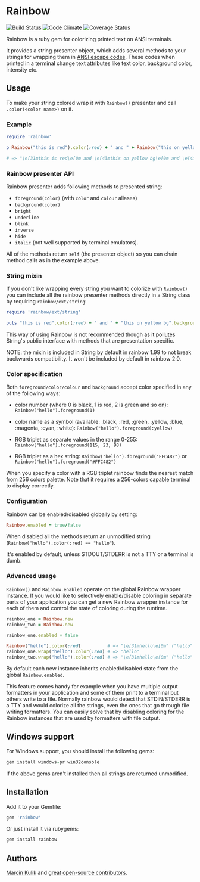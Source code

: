 # Rainbow

[![Build Status](https://travis-ci.org/sickill/rainbow.png?branch=master)](https://travis-ci.org/sickill/rainbow)
[![Code Climate](https://codeclimate.com/github/sickill/rainbow.png)](https://codeclimate.com/github/sickill/rainbow)
[![Coverage Status](https://coveralls.io/repos/sickill/rainbow/badge.png)](https://coveralls.io/r/sickill/rainbow)

Rainbow is a ruby gem for colorizing printed text on ANSI terminals.

It provides a string presenter object, which adds several methods to your
strings for wrapping them in [ANSI escape
codes](http://en.wikipedia.org/wiki/ANSI_escape_code). These codes when printed
in a terminal change text attributes like text color, background color,
intensity etc.

## Usage

To make your string colored wrap it with `Rainbow()` presenter and call
`.color(<color name>)` on it.

### Example

```ruby
require 'rainbow'

p Rainbow("this is red").color(:red) + " and " + Rainbow("this on yellow bg").background(:yellow) + " and " + Rainbow("even bright underlined!").underline.bright

# => "\e[31mthis is red\e[0m and \e[43mthis on yellow bg\e[0m and \e[4m\e[1meven bright underlined!\e[0m"
```

### Rainbow presenter API

Rainbow presenter adds following methods to presented string:

* `foreground(color)` (with `color` and `colour` aliases)
* `background(color)`
* `bright`
* `underline`
* `blink`
* `inverse`
* `hide`
* `italic` (not well supported by terminal emulators).

All of the methods return `self` (the presenter object) so you can chain method
calls as in the example above.

### String mixin

If you don't like wrapping every string you want to colorize with `Rainbow()`
you can include all the rainbow presenter methods directly in a String class by
requiring `rainbow/ext/string`:

```ruby
require 'rainbow/ext/string'

puts "this is red".color(:red) + " and " + "this on yellow bg".background(:yellow) + " and " + "even bright underlined!".underline.bright
```

This way of using Rainbow is not recommended though as it pollutes String's
public interface with methods that are presentation specific.

NOTE: the mixin is included in String by default in rainbow 1.99 to not break
backwards compatibility. It won't be included by default in rainbow 2.0.

### Color specification

Both `foreground/color/colour` and `background` accept color specified in any
of the following ways:

* color number (where 0 is black, 1 is red, 2 is green and so on):
  `Rainbow("hello").foreground(1)`

* color name as a symbol (available: :black, :red, :green, :yellow, :blue,
  :magenta, :cyan, :white):
  `Rainbow("hello").foreground(:yellow)`

* RGB triplet as separate values in the range 0-255:
  `Rainbow("hello").foreground(115, 23, 98)`

* RGB triplet as a hex string:
  `Rainbow("hello").foreground("FFC482")` or `Rainbow("hello").foreground("#FFC482")`

When you specify a color with a RGB triplet rainbow finds the nearest match
from 256 colors palette. Note that it requires a 256-colors capable terminal to
display correctly.

### Configuration

Rainbow can be enabled/disabled globally by setting:

```ruby
Rainbow.enabled = true/false
```

When disabled all the methods return an unmodified string
(`Rainbow("hello").color(:red) == "hello"`).

It's enabled by default, unless STDOUT/STDERR is not a TTY or a terminal is
dumb.

### Advanced usage

`Rainbow()` and `Rainbow.enabled` operate on the global Rainbow wrapper
instance. If you would like to selectively enable/disable coloring in separate
parts of your application you can get a new Rainbow wrapper instance for each
of them and control the state of coloring during the runtime.

```ruby
rainbow_one = Rainbow.new
rainbow_two = Rainbow.new

rainbow_one.enabled = false

Rainbow("hello").color(:red)          # => "\e[31mhello\e[0m" ("hello" if not on TTY)
rainbow_one.wrap("hello").color(:red) # => "hello"
rainbow_two.wrap("hello").color(:red) # => "\e[31mhello\e[0m" ("hello" if not on TTY)
```

By default each new instance inherits enabled/disabled state from the global
`Rainbow.enabled`.

This feature comes handy for example when you have multiple output formatters
in your application and some of them print to a terminal but others write to a
file. Normally rainbow would detect that STDIN/STDERR is a TTY and would
colorize all the strings, even the ones that go through file writing
formatters. You can easily solve that by disabling coloring for the Rainbow
instances that are used by formatters with file output.

## Windows support

For Windows support, you should install the following gems:

```ruby
gem install windows-pr win32console
```

If the above gems aren't installed then all strings are returned unmodified.

## Installation

Add it to your Gemfile:

```ruby
gem 'rainbow'
```

Or just install it via rubygems:

```ruby
gem install rainbow
```

## Authors

[Marcin Kulik](http://ku1ik.com/) and [great open-source contributors](https://github.com/sickill/rainbow/graphs/contributors).
